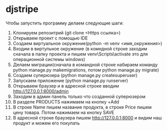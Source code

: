 # djstripe

Чтобы запустить программу делаем следующие шаги:
1) Клонируем репозитрий (git clone <Https ссылка>)
2) Открываем проект с помощью IDE
3) Создаем виртуальное окружение(python -m venv <имя_окружения>)
4) Входим в виртульное окружение (в комндной строке заходим сначала в папку проекта и пишем venv\Scripts\activate это для операционной системы windows)
5) Делаем миграции(сначала в командной строке набираем команду python manage.py makemigrations, потом python manage.py migrate)
6) Создаем суперюзера (python manage.py createsuperuser)
7) Запускаем приложение (python manage.py runserver)
8) Открываем браузер и в адресной строке вводим http://127.0.0.1:8000/admin
9) Заходим в админ панель только что созданной суперюзером
10) В разделе PRODUCTS нажимаем на кнопку +Add
11) В строке Name пишем название продукта, в строке Price пишем цену товара. Потом нажимаем на кнопку SAVE
12) В адресной строке браузера пишем http://127.0.0.1:8000 и видим наш продукт и можем его покупать